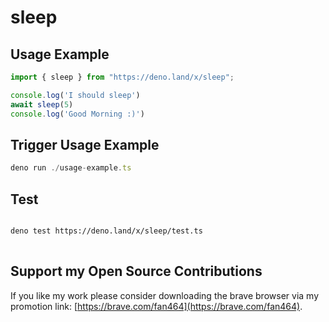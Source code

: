 # sleep

## Usage Example

```ts
import { sleep } from "https://deno.land/x/sleep";

console.log('I should sleep')
await sleep(5)
console.log('Good Morning :)')

```

## Trigger Usage Example

```ts
deno run ./usage-example.ts
```

## Test

```sh

deno test https://deno.land/x/sleep/test.ts
  
```

## Support my Open Source Contributions

If you like my work please consider downloading the brave browser via my
promotion link: [https://brave.com/fan464](https://brave.com/fan464).

![![](https://brave.com/)](https://brave.com/wp-content/uploads/2019/01/logotype-full-color.svg)
